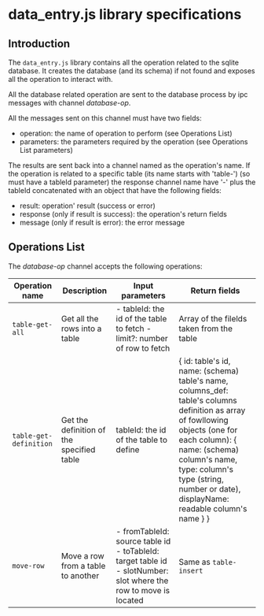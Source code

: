 # data_entry.js library specifications

## Introduction
The `data_entry.js` library contains all the operation related to the sqlite database. It creates the database (and its schema) if not found and exposes all the operation to interact with.
 
All the database related operation are sent to the database process by ipc messages with channel <i>database-op</i>.

All the messages sent on this channel must have two fields:
 - operation: the name of operation to perform (see Operations List)
 - parameters: the parameters required by the operation (see Operations List parameters)
 
The results are sent back into a channel named as the operation's name. If the operation is related to a specific table
(its name starts with 'table-') (so must have a tableId parameter) the response channel name have '-' plus the tableId concatenated with an object that have the following fields:
 - result: operation' result (success or error)
 - response (only if result is success): the operation's return fields 
 - message (only if result is error): the error message
 
## Operations List
The <i>database-op</i> channel accepts the following operations:

| Operation name         | Description                               | Input parameters                                                                                                   | Return fields                                                                                                                                                                                                                                                                              |
|------------------------|-------------------------------------------|--------------------------------------------------------------------------------------------------------------------|--------------------------------------------------------------------------------------------------------------------------------------------------------------------------------------------------------------------------------------------------------------------------------------------|
| `table-get-all`        | Get all the rows into a table             |  - tableId: the id of the table to fetch - limit?: number of row to fetch                                          | Array of the filelds taken from the table                                                                                                                                                                                                                                                  |
| `table-get-definition` | Get the definition of the specified table | tableId: the id of the table to define                                                                             |  { id: table's id, name: (schema) table's name, columns_def: table's columns definition as array of fowllowing objects (one for each column):    {       name: (schema) column's name,      type: column's type (string, number or date),      displayName: readable column's name     } } |
| `move-row`             | Move a row from a table to another        |  - fromTableId: source table id  - toTableId: target table id  - slotNumber: slot where the row to move is located | Same as `table-insert`                                                                                                                                                                                                                                                                     |
